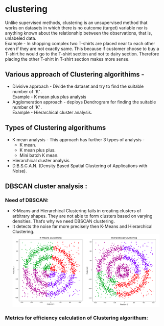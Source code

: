 # clustering
Unlike supervised methods, clustering is an unsupervised method that works on datasets in which there is no outcome (target) variable nor is anything known about the relationship between the observations, that is, unlabeled data.<br>
Example - In shopping complex two T-shirts are placed near to each other even if they are not exactly same. This because if customer choose to buy a T-shirt he would go to the T-shirt section and not to dairy section. Therefore placing the other T-shirt in T-shirt section makes more sense.


## Various approach of Clustering algorithims -
- Divisive approach - Divide the dataset and try to find the suitable number of 'K' .<br>
Example - K mean plus plus analysis
- Agglomeration approach - deploys Dendrogram for finding the suitable number of 'K' .<br>
Example - Hierarchical cluster analysis.

## Types of Clustering algorithums 
- K mean analysis - This approach has further 3 types of analysis -
  - K mean. 
  - K mean plus plus.
  - Mini batch K mean.
- Hierarchical cluster analysis.
- D.B.S.C.A.N. (Density Based Spatial Clustering of Applications with Noise).

## DBSCAN cluster analysis :
### Need of DBSCAN:
- K-Means and Hierarchical Clustering fails in creating clusters of arbitrary shapes. They are not able to form clusters based on varying densities. That’s why we need DBSCAN clustering.
- It detects the noise far more precisely then K-Means and Hierarchical Clustering. 
          ![clustering](image-resources/clustering(1.1).png)

### Metrics for efficiency calculation of Clustering algorithum:

